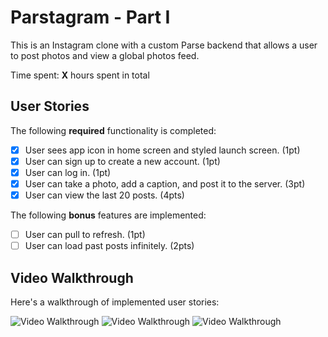 # Parstagram - Part I

This is an Instagram clone with a custom Parse backend that allows a user to post photos and view a global photos feed.

Time spent: **X** hours spent in total

## User Stories

The following **required** functionality is completed:

- [X] User sees app icon in home screen and styled launch screen. (1pt)
- [X] User can sign up to create a new account. (1pt)
- [X] User can log in. (1pt)
- [X] User can take a photo, add a caption, and post it to the server. (3pt)
- [X] User can view the last 20 posts. (4pts)

The following **bonus** features are implemented:

- [ ] User can pull to refresh. (1pt)
- [ ] User can load past posts infinitely. (2pts)

## Video Walkthrough

Here's a walkthrough of implemented user stories:

<img src='https://user-images.githubusercontent.com/76499116/160204363-825c501b-3138-4475-a167-512a27d8ba77.gif' title='Video Walkthrough' width='' alt='Video Walkthrough' />

<img src='https://user-images.githubusercontent.com/76499116/160204386-66dac74f-5239-4a0f-b28a-68429fbb8ca4.gif' title='Video Walkthrough' width='' alt='Video Walkthrough' />

<img src='https://user-images.githubusercontent.com/76499116/160207582-237b577b-f43b-4df3-a2ce-299384f43b72.gif' title='Video Walkthrough' width='' alt='Video Walkthrough' />
